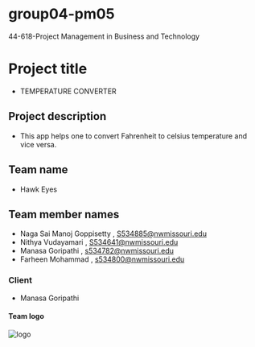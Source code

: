 # group04-pm05
44-618-Project Management in Business and Technology

 # Project title
 - TEMPERATURE CONVERTER
 ## Project description 
 - This app helps one to convert Fahrenheit to celsius temperature and vice versa.
 ## Team name 
 - Hawk Eyes
 ## Team member names 
 - Naga Sai Manoj Goppisetty , S534885@nwmissouri.edu
 - Nithya Vudayamari , S534641@nwmissouri.edu
 - Manasa Goripathi , s534782@nwmissouri.edu
 - Farheen Mohammad , s534800@nwmissouri.edu
 ### Client 
 - Manasa Goripathi
 #### Team logo
  ![logo](https://www.logolynx.com/images/logolynx/e3/e3887c2ed28bc32461f57852b954a156.png)
